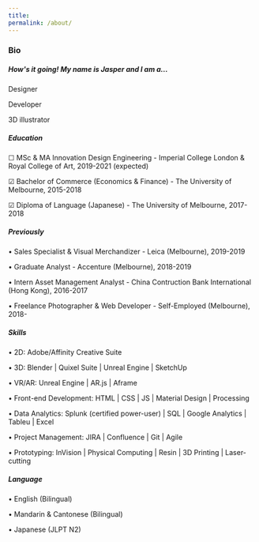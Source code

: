 ```yaml
---
title: 
permalink: /about/
---
```

### Bio


##### How's it going! My name is Jasper and I am a...

Designer

Developer

3D illustrator



##### Education
☐ MSc & MA Innovation Design Engineering - Imperial College London & Royal College of Art, 2019-2021 (expected)

☑ Bachelor of Commerce (Economics & Finance) - The University of Melbourne, 2015-2018

☑ Diploma of Language (Japanese) - The University of Melbourne, 2017-2018



##### Previously
• Sales Specialist & Visual Merchandizer - Leica (Melbourne), 2019-2019

• Graduate Analyst - Accenture (Melbourne), 2018-2019

• Intern Asset Management Analyst - China Contruction Bank International (Hong Kong), 2016-2017

• Freelance Photographer & Web Developer - Self-Employed (Melbourne), 2018-



##### Skills
• 2D: Adobe/Affinity Creative Suite

• 3D: Blender | Quixel Suite | Unreal Engine | SketchUp

• VR/AR: Unreal Engine | AR.js | Aframe

• Front-end Development: HTML | CSS | JS | Material Design | Processing

• Data Analytics: Splunk (certified power-user) | SQL | Google Analytics | Tableu | Excel

• Project Management: JIRA | Confluence | Git | Agile

• Prototyping: InVision | Physical Computing | Resin | 3D Printing | Laser-cutting



#####  Language
• English (Bilingual)

• Mandarin & Cantonese (Bilingual)

• Japanese (JLPT N2)




